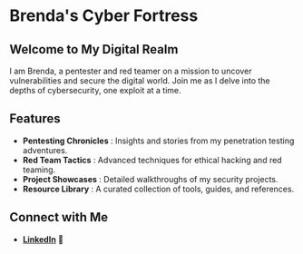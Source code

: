 # Brenda's Cyber Fortress 
## Welcome to My Digital Realm 
I am Brenda, a pentester and red teamer on a mission to uncover vulnerabilities and secure the digital world. Join me as I delve into the depths of cybersecurity, one exploit at a time.

## Features 

- **Pentesting Chronicles** : Insights and stories from my penetration testing adventures.
- **Red Team Tactics** : Advanced techniques for ethical hacking and red teaming.
- **Project Showcases** : Detailed walkthroughs of my security projects.
- **Resource Library** : A curated collection of tools, guides, and references.

## Connect with Me 
- **[LinkedIn](https://www.linkedin.com/in/brenda-kawira-162875222/)** 💼


  
